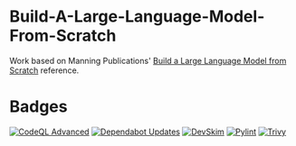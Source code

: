 # Build-A-Large-Language-Model-From-Scratch
Work based on Manning Publications' [Build a Large Language Model from Scratch](https://www.manning.com/books/build-a-large-language-model-from-scratch) reference.

# Badges
[![CodeQL Advanced](https://github.com/Fyzel/Build-A-Large-Language-Model-From-Scratch/actions/workflows/codeql.yml/badge.svg)](https://github.com/Fyzel/Build-A-Large-Language-Model-From-Scratch/actions/workflows/codeql.yml)
[![Dependabot Updates](https://github.com/Fyzel/Build-A-Large-Language-Model-From-Scratch/actions/workflows/dependabot/dependabot-updates/badge.svg)](https://github.com/Fyzel/Build-A-Large-Language-Model-From-Scratch/actions/workflows/dependabot/dependabot-updates)
[![DevSkim](https://github.com/Fyzel/Build-A-Large-Language-Model-From-Scratch/actions/workflows/devskim.yml/badge.svg)](https://github.com/Fyzel/Build-A-Large-Language-Model-From-Scratch/actions/workflows/devskim.yml)
[![Pylint](https://github.com/Fyzel/Build-A-Large-Language-Model-From-Scratch/actions/workflows/pylint.yml/badge.svg)](https://github.com/Fyzel/Build-A-Large-Language-Model-From-Scratch/actions/workflows/pylint.yml)
[![Trivy](https://github.com/Fyzel/Build-A-Large-Language-Model-From-Scratch/actions/workflows/trivy.yml/badge.svg)](https://github.com/Fyzel/Build-A-Large-Language-Model-From-Scratch/actions/workflows/trivy.yml)
